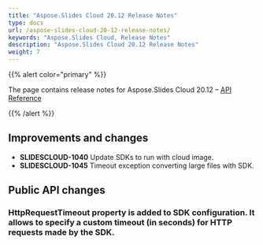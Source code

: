 ```yaml
---
title: "Aspose.Slides Cloud 20.12 Release Notes"
type: docs
url: /aspose-slides-cloud-20-12-release-notes/
keywords: "Aspose.Slides Cloud, Release Notes"
description: "Aspose.Slides Cloud 20.12 Release Notes"
weight: 7
---
```


{{% alert color="primary" %}}

The page contains release notes for Aspose.Slides Cloud 20.12 – [API Reference](https://apireference.aspose.cloud/slides/)

{{% /alert %}}

## **Improvements and changes**

- **SLIDESCLOUD-1040** Update SDKs to run with cloud image.
- **SLIDESCLOUD-1045** Timeout exception converting large files with SDK.

## **Public API changes**

### **HttpRequestTimeout** property is added to SDK configuration. It allows to specify a custom timeout (in seconds) for HTTP requests made by the SDK.
